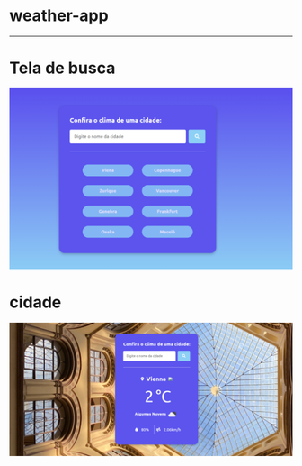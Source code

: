 # weather-app
<hr>

# Tela de busca

<img src="./weather_app-main/img/busca.png">


# cidade

<img src="./weather_app-main/img/cidade.png">
